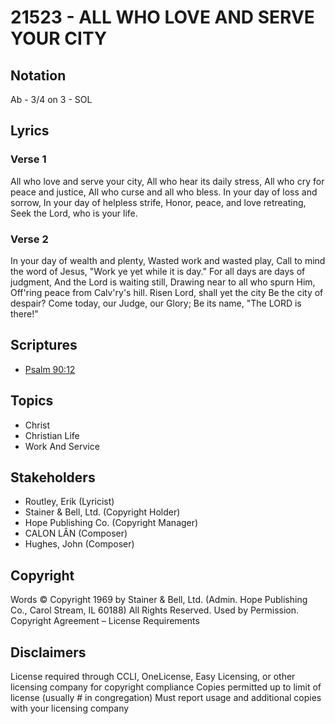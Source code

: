 # 21523 - ALL WHO LOVE AND SERVE YOUR CITY

## Notation

Ab - 3/4 on 3 - SOL

## Lyrics

### Verse 1

All who love and serve your city, All who hear its daily stress, All who cry for peace and justice, All who curse and all who bless. In your day of loss and sorrow, In your day of helpless strife, Honor, peace, and love retreating, Seek the Lord, who is your life.

### Verse 2

In your day of wealth and plenty, Wasted work and wasted play, Call to mind the word of Jesus, "Work ye yet while it is day." For all days are days of judgment, And the Lord is waiting still, Drawing near to all who spurn Him, Off'ring peace from Calv'ry's hill. Risen Lord, shall yet the city Be the city of despair? Come today, our Judge, our Glory; Be its name, "The LORD is there!"


## Scriptures

- [Psalm 90:12](https://www.biblegateway.com/passage/?search=Psalm%2090%3A12)

## Topics

- Christ
- Christian Life
- Work And Service

## Stakeholders

- Routley, Erik  (Lyricist)
- Stainer & Bell, Ltd. (Copyright Holder)
- Hope Publishing Co. (Copyright Manager)
- CALON LÂN (Composer)
- Hughes, John (Composer)

## Copyright

Words © Copyright 1969 by Stainer & Bell, Ltd. 
(Admin. Hope Publishing Co., Carol Stream, IL 60188)
All Rights Reserved. Used by Permission.
Copyright Agreement – License Requirements

## Disclaimers

License required through CCLI, OneLicense, Easy Licensing, or other licensing company for copyright compliance
Copies permitted up to limit of license (usually # in congregation)
Must report usage and additional copies with your licensing company

